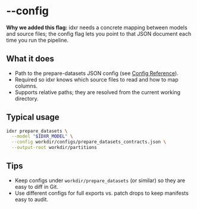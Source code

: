 # --config

**Why we added this flag:** idxr needs a concrete mapping between models and source files; the config flag lets you point to that JSON document each time you run the pipeline.

## What it does

- Path to the prepare-datasets JSON config (see [Config Reference](../config.md)).
- Required so idxr knows which source files to read and how to map columns.
- Supports relative paths; they are resolved from the current working directory.

## Typical usage

```bash
idxr prepare_datasets \
  --model "$IDXR_MODEL" \
  --config workdir/configs/prepare_datasets_contracts.json \
  --output-root workdir/partitions
```

## Tips

- Keep configs under `workdir/prepare_datasets` (or similar) so they are easy to diff in Git.
- Use different configs for full exports vs. patch drops to keep manifests easy to audit.
